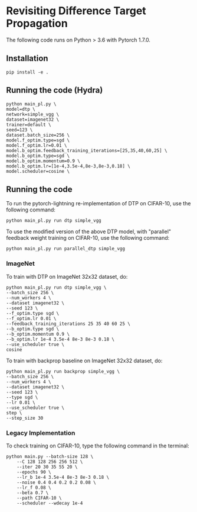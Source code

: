 # Revisiting Difference Target Propagation

The following code runs on Python > 3.6 with Pytorch 1.7.0.
## Installation
```console
pip install -e .
```


## Running the code (Hydra)

```
python main_pl.py \
model=dtp \
network=simple_vgg \
dataset=imagenet32 \
trainer=default \
seed=123 \
dataset.batch_size=256 \
model.f_optim.type=sgd \
model.f_optim.lr=0.01 \
model.b_optim.feedback_training_iterations=[25,35,40,60,25] \
model.b_optim.type=sgd \
model.b_optim.momentum=0.9 \
model.b_optim.lr=[1e-4,3.5e-4,8e-3,8e-3,0.18] \
model.scheduler=cosine \
```


## Running the code
To run the pytorch-lightning re-implementation of DTP on CIFAR-10, use the following command:
```console
python main_pl.py run dtp simple_vgg
```

To use the modified version of the above DTP model, with "parallel" feedback weight training on CIFAR-10, use the following command:
```console
python main_pl.py run parallel_dtp simple_vgg
```

### ImageNet

To train with DTP on ImageNet 32x32 dataset, do:
```
python main_pl.py run dtp simple_vgg \
--batch_size 256 \
--num_workers 4 \
--dataset imagenet32 \
--seed 123 \
--f_optim.type sgd \
--f_optim.lr 0.01 \
--feedback_training_iterations 25 35 40 60 25 \
--b_optim.type sgd \
--b_optim.momentum 0.9 \
--b_optim.lr 1e-4 3.5e-4 8e-3 8e-3 0.18 \
--use_scheduler true \
cosine
```

To train with backprop baseline on ImageNet 32x32 dataset, do:
```
python main_pl.py run backprop simple_vgg \
--batch_size 256 \
--num_workers 4 \
--dataset imagenet32 \
--seed 123 \
--type sgd \
--lr 0.01 \
--use_scheduler true \
step \
--step_size 30
```


### Legacy Implementation
To check training on CIFAR-10, type the following command in the terminal:

```console
python main.py --batch-size 128 \
    --C 128 128 256 256 512 \
    --iter 20 30 35 55 20 \
    --epochs 90 \
    --lr_b 1e-4 3.5e-4 8e-3 8e-3 0.18 \
    --noise 0.4 0.4 0.2 0.2 0.08 \
    --lr_f 0.08 \
    --beta 0.7 \
    --path CIFAR-10 \
    --scheduler --wdecay 1e-4
```
